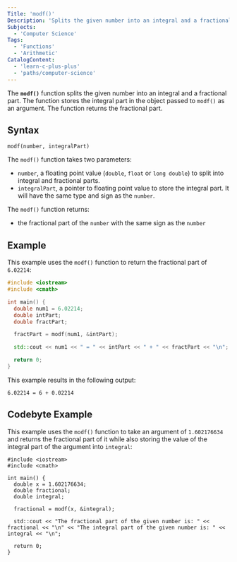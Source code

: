 ```yaml
---
Title: 'modf()'
Description: 'Splits the given number into an integral and a fractional part.'
Subjects:
  - 'Computer Science'
Tags:
  - 'Functions'
  - 'Arithmetic'
CatalogContent:
  - 'learn-c-plus-plus'
  - 'paths/computer-science'
---
```


The **`modf()`** function splits the given number into an integral and a fractional part. The function stores the integral part in the object passed to `modf()` as an argument. The function returns the fractional part.

## Syntax

```pseudo
modf(number, integralPart)
```

The `modf()` function takes two parameters:

- `number`, a floating point value (`double`, `float` or `long double`) to split into integral and fractional parts.
- `integralPart`, a pointer to floating point value to store the integral part. It will have the same type and sign as the `number`.

The `modf()` function returns:

- the fractional part of the `number` with the same sign as the `number`

## Example

This example uses the `modf()` function to return the fractional part of `6.02214`:

```cpp
#include <iostream>
#include <cmath>

int main() {
  double num1 = 6.02214;
  double intPart;
  double fractPart;

  fractPart = modf(num1, &intPart);

  std::cout << num1 << " = " << intPart << " + " << fractPart << "\n";

  return 0;
}
```

This example results in the following output:

```shell
6.02214 = 6 + 0.02214
```

## Codebyte Example

This example uses the `modf()` function to take an argument of `1.602176634` and returns the fractional part of it while also storing the value of the integral part of the argument into `integral`:

```codebyte/cpp
#include <iostream>
#include <cmath>

int main() {
  double x = 1.602176634;
  double fractional;
  double integral;

  fractional = modf(x, &integral);
  
  std::cout << "The fractional part of the given number is: " << fractional << "\n" << "The integral part of the given number is: " << integral << "\n";

  return 0;
}
```
